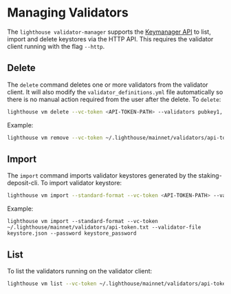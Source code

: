 # Managing Validators

The `lighthouse validator-manager` supports the [Keymanager API](https://ethereum.github.io/keymanager-APIs/#/) to list, import and delete keystores via the HTTP API. This requires the validator client running with the flag `--http`.

## Delete 
The `delete` command deletes one or more validators from the validator client. It will also modify the `validator_definitions.yml` file automatically so there is no manual action required from the user after the delete. To `delete`:

```bash
lighthouse vm delete --vc-token <API-TOKEN-PATH> --validators pubkey1, pubkey2
```

Example:

```bash
lighthouse vm remove --vc-token ~/.lighthouse/mainnet/validators/api-token.txt --validators 0x8885c29b8f88ee9b9a37b480fd4384fed74bda33d85bc8171a904847e65688b6c9bb4362d6597fd30109fb2def6c3ae4, 0xa262dae3dcd2b2e280af534effa16bedb27c06f2959e114d53bd2a248ca324a018dc73179899a066149471a94a1bc92f
```

## Import
The `import` command imports validator keystores generated by the staking-deposit-cli. To import validator keystore:

```bash
lighthouse vm import --standard-format --vc-token <API-TOKEN-PATH> --validators-file /path/to/json --password keystore_password
```

Example:

```
lighthouse vm import --standard-format --vc-token ~/.lighthouse/mainnet/validators/api-token.txt --validator-file keystore.json --password keystore_password
```

## List
To list the validators running on the validator client:

```bash
lighthouse vm list --vc-token ~/.lighthouse/mainnet/validators/api-token.txt
```
